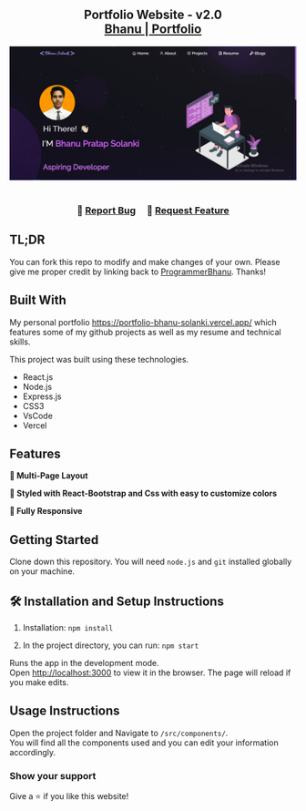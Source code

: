 <h2 align="center">
  Portfolio Website - v2.0<br/>
  <a href="https://portfolio-bhanu-solanki.vercel.app/" target="_blank">Bhanu | Portfolio</a>
</h2>
<div align="center">
  <img alt="Demo" src="https://github.com/ProgrammerBhanu/bhanu-portfolio/blob/main/demo.jpg" />
</div>

<br/>

<h3 align="center">
    🔹
    <a href="https://github.com/ProgrammerBhanu/bhanu-portfolio/issues">Report Bug</a> &nbsp; &nbsp;
    🔹
    <a href="https://github.com/ProgrammerBhanu/bhanu-portfolio/issues">Request Feature</a>
</h3>

## TL;DR

You can fork this repo to modify and make changes of your own. Please give me proper credit by linking back to [ProgrammerBhanu](https://github.com/ProgrammerBhanu/bhanu-portfolio). Thanks!

## Built With

My personal portfolio <a href="https://portfolio-bhanu-solanki.vercel.app/" target="_blank">https://portfolio-bhanu-solanki.vercel.app/</a> which features some of my github projects as well as my resume and technical skills.<br/>

This project was built using these technologies.

- React.js
- Node.js
- Express.js
- CSS3
- VsCode
- Vercel

## Features

**📖 Multi-Page Layout**

**🎨 Styled with React-Bootstrap and Css with easy to customize colors**

**📱 Fully Responsive**

## Getting Started

Clone down this repository. You will need `node.js` and `git` installed globally on your machine.

## 🛠 Installation and Setup Instructions

1. Installation: `npm install`

2. In the project directory, you can run: `npm start`

Runs the app in the development mode.\
Open [http://localhost:3000](http://localhost:3000) to view it in the browser.
The page will reload if you make edits.

## Usage Instructions

Open the project folder and Navigate to `/src/components/`. <br/>
You will find all the components used and you can edit your information accordingly.

### Show your support

Give a ⭐ if you like this website!

